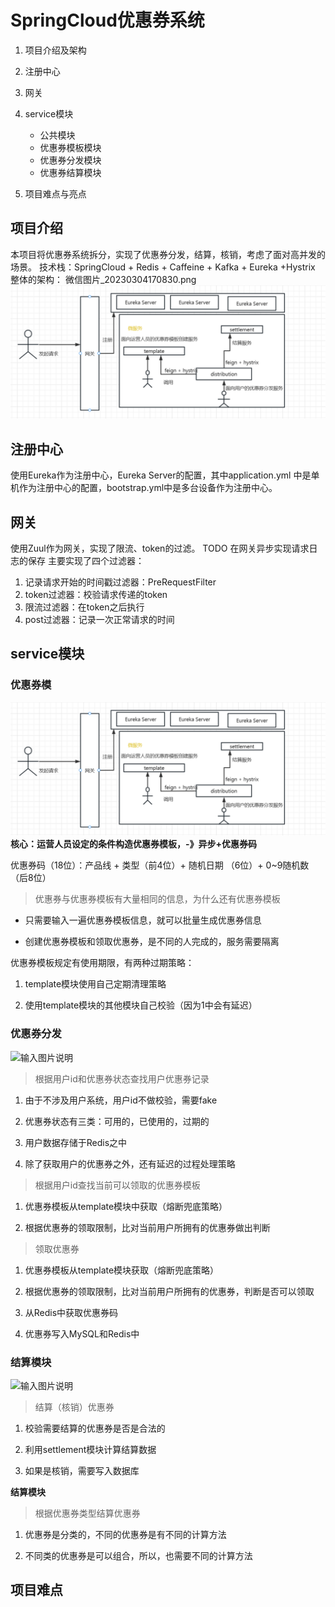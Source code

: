 
# SpringCloud优惠券系统
1.    项目介绍及架构
2.  注册中心
3.  网关
    
4.  service模块
	* 公共模块
	* 优惠券模板模块
	* 优惠券分发模块
	* 优惠券结算模块
    
5.  项目难点与亮点

## 项目介绍
本项目将优惠券系统拆分，实现了优惠券分发，结算，核销，考虑了面对高并发的场景。
技术栈：SpringCloud + Redis + Caffeine + Kafka + Eureka +Hystrix
整体的架构：
微信图片_20230304170830.png
![输入图片说明](/微信图片_20230304170830.png)

## 注册中心
使用Eureka作为注册中心，Eureka Server的配置，其中application.yml 中是单机作为注册中心的配置，bootstrap.yml中是多台设备作为注册中心。


## 网关

使用Zuul作为网关，实现了限流、token的过滤。
TODO 在网关异步实现请求日志的保存
主要实现了四个过滤器：

 1. 记录请求开始的时间戳过滤器：PreRequestFilter
 2. token过滤器：校验请求传递的token
 3. 限流过滤器：在token之后执行
 4. post过滤器：记录一次正常请求的时间


## service模块

### 优惠券模

![输入图片说明](/image/1_20230304170830.png)
**核心：运营人员设定的条件构造优惠券模板，-》异步+优惠券码**

优惠券码（18位）：产品线 + 类型（前4位）+ 随机日期 （6位）+ 0~9随机数（后8位）
> 优惠券与优惠券模板有大量相同的信息，为什么还有优惠券模板

-   只需要输入一遍优惠券模板信息，就可以批量生成优惠券信息
    
-   创建优惠券模板和领取优惠券，是不同的人完成的，服务需要隔离

优惠券模板规定有使用期限，有两种过期策略：

1.  template模块使用自己定期清理策略
    
2.  使用template模块的其他模块自己校验（因为1中会有延迟）

### 优惠券分发
![输入图片说明](/imgs/2023-03-04/fjdO5D6lSZXdGHGL.png)

> 根据用户id和优惠券状态查找用户优惠券记录

1.  由于不涉及用户系统，用户id不做校验，需要fake
    
2.  优惠券状态有三类：可用的，已使用的，过期的
    
3.  用户数据存储于Redis之中
    
4.  除了获取用户的优惠券之外，还有延迟的过程处理策略
    

> 根据用户id查找当前可以领取的优惠券模板

1.  优惠券模板从template模块中获取（熔断兜底策略）
    
2.  根据优惠券的领取限制，比对当前用户所拥有的优惠券做出判断
    


> 领取优惠券

1.  优惠券模板从template模块获取（熔断兜底策略）
    
2.  根据优惠券的领取限制，比对当前用户所拥有的优惠券，判断是否可以领取
    
3.  从Redis中获取优惠券码
    
4.  优惠券写入MySQL和Redis中
    
### 结算模块
![输入图片说明](/imgs/2023-03-04/i7nRzeAV4JqrNDMe.png)
> 结算（核销）优惠券

1.  校验需要结算的优惠券是否是合法的
    
2.  利用settlement模块计算结算数据
    
3.  如果是核销，需要写入数据库
    

**结算模块**

> 根据优惠券类型结算优惠券

1.  优惠券是分类的，不同的优惠券是有不同的计算方法
    
2.  不同类的优惠券是可以组合，所以，也需要不同的计算方法
    
## 项目难点

<!--stackedit_data:
eyJoaXN0b3J5IjpbNDE2MzMwNDJdfQ==
-->
